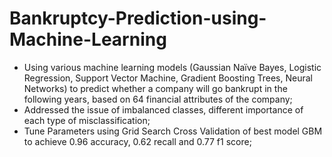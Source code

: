 # Bankruptcy-Prediction-using-Machine-Learning
*	Using various machine learning models (Gaussian Naïve Bayes, Logistic Regression, Support Vector Machine, Gradient Boosting Trees, Neural Networks) to predict whether a company will go bankrupt in the following years, based on 64 financial attributes of the company;
*	Addressed the issue of imbalanced classes, different importance of each type of misclassification;
*	Tune Parameters using Grid Search Cross Validation of best model GBM to achieve 0.96 accuracy, 0.62 recall and 0.77 f1 score;
